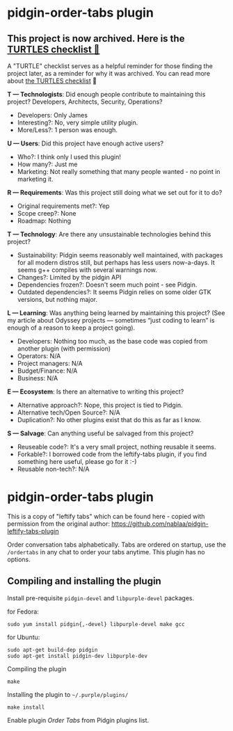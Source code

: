 # pidgin-order-tabs plugin

## This project is now archived. Here is the [TURTLES checklist :turtle:](https://github.com/jamesread/TURTLES) 

A "TURTLE" checklist serves as a helpful reminder for those finding the project later, as a reminder for why it was archived. You can read more about [the TURTLES checklist](https://github.com/jamesread/TURTLES) :turtle: 

**T — Technologists**: Did enough people contribute to maintaining this project? Developers, Architects, Security, Operations?
- Developers: Only James
- Interesting?: No, very simple utility plugin.
- More/Less?: 1 person was enough. 

**U — Users**: Did this project have enough active users?
- Who?: I think only I used this plugin!
- How many?: Just me
- Marketing: Not really something that many people wanted - no point in marketing it.

**R — Requirements**: Was this project still doing what we set out for it to do?
- Original requirements met?: Yep
- Scope creep?: None
- Roadmap: Nothing

**T — Technology**: Are there any unsustainable technologies behind this project?
- Sustainability: Pidgin seems reasonably well maintained, with packages for all modern distros still, but perhaps has less users now-a-days. It seems g++ compiles with several warnings now.
- Changes?: Limited by the pidgin API
- Dependencies frozen?: Doesn't seem much point - see Pidgin.
- Outdated dependencies?: It seems Pidgin relies on some older GTK versions, but nothing major.

**L — Learning**: Was anything being learned by maintaining this project? (See my article about Odyssey projects — sometimes “just coding to learn” is enough of a reason to keep a project going).
- Developers: Nothing too much, as the base code was copied from another plugin (with permission)
- Operators: N/A
- Project managers: N/A
- Budget/Finance: N/A
- Business: N/A

**E — Ecosystem**: Is there an alternative to writing this project?
- Alternative approach?: Nope, this project is tied to Pidgin.
- Alternative tech/Open Source?: N/A
- Duplication?: No other plugins exist that do this as far as I know.

**S — Salvage**: Can anything useful be salvaged from this project?
- Reuseable code?: It's a very small project, nothing reusable it seems.
- Forkable?: I borrowed code from the leftify-tabs plugin, if you find something here useful, please go for it :-) 
- Reusable non-tech?: N/A

# pidgin-order-tabs plugin

This is a copy of "leftify tabs" which can be found here - copied with permission from the original author: 
https://github.com/nablaa/pidgin-leftify-tabs-plugin 

Order conversation tabs alphabetically. Tabs are ordered on startup, 
use the `/ordertabs` in any chat to order your tabs anytime. This plugin has no
options.

## Compiling and installing the plugin

Install pre-requisite `pidgin-devel` and `libpurple-devel` packages. 

for Fedora:

	sudo yum install pidgin{,-devel} libpurple-devel make gcc

for Ubuntu:

	sudo apt-get build-dep pidgin
	sudo apt-get install pidgin-dev libpurple-dev

Compiling the plugin

	make

Installing the plugin to `~/.purple/plugins/`

	make install

Enable plugin *Order Tabs* from Pidgin plugins list.
